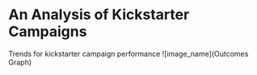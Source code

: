 # An Analysis of Kickstarter Campaigns
Trends for kickstarter campaign performance
![image_name](Outcomes Graph)
